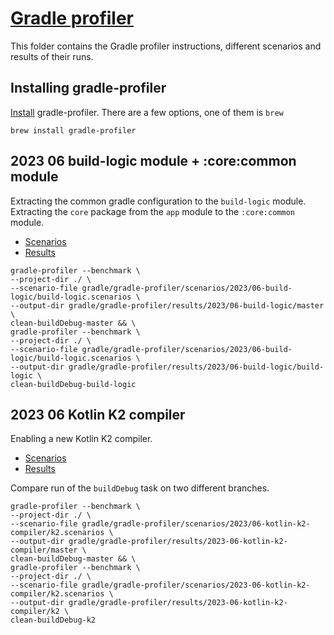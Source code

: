 # [Gradle profiler](https://github.com/gradle/gradle-profiler)

This folder contains the Gradle profiler instructions, different scenarios and results of their runs.

## Installing gradle-profiler

[Install](https://github.com/gradle/gradle-profiler#installing) gradle-profiler. There are a few options, one of them is `brew`

```shell
brew install gradle-profiler
```

## 2023 06 build-logic module + :core:common module

Extracting the common gradle configuration to the `build-logic` module.  
Extracting the `core` package from the `app` module to the `:core:common` module.

- [Scenarios](./scenarios/2023/06-build-logic/build-logic.scenarios)
- [Results](./results/2023/06-build-logic)

```shell
gradle-profiler --benchmark \
--project-dir ./ \
--scenario-file gradle/gradle-profiler/scenarios/2023/06-build-logic/build-logic.scenarios \
--output-dir gradle/gradle-profiler/results/2023/06-build-logic/master \
clean-buildDebug-master && \
gradle-profiler --benchmark \
--project-dir ./ \
--scenario-file gradle/gradle-profiler/scenarios/2023/06-build-logic/build-logic.scenarios \
--output-dir gradle/gradle-profiler/results/2023/06-build-logic/build-logic \
clean-buildDebug-build-logic
```
## 2023 06 Kotlin K2 compiler

Enabling a new Kotlin K2 compiler.

- [Scenarios](./scenarios/2023/06-kotlin-k2-compiler/k2.scenarios)
- [Results](results/2023/06-kotlin-k2-compiler)

Compare run of the `buildDebug` task on two different branches.

```shell
gradle-profiler --benchmark \
--project-dir ./ \
--scenario-file gradle/gradle-profiler/scenarios/2023/06-kotlin-k2-compiler/k2.scenarios \
--output-dir gradle/gradle-profiler/results/2023-06-kotlin-k2-compiler/master \
clean-buildDebug-master && \
gradle-profiler --benchmark \
--project-dir ./ \
--scenario-file gradle/gradle-profiler/scenarios/2023-06-kotlin-k2-compiler/k2.scenarios \
--output-dir gradle/gradle-profiler/results/2023-06-kotlin-k2-compiler/k2 \
clean-buildDebug-k2
```
